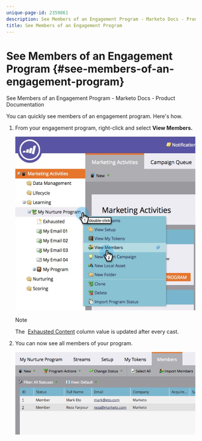 ```yaml
---
unique-page-id: 2359861
description: See Members of an Engagement Program - Marketo Docs - Product Documentation
title: See Members of an Engagement Program
---
```


# See Members of an Engagement Program {#see-members-of-an-engagement-program}

See Members of an Engagement Program - Marketo Docs - Product Documentation

You can quickly see members of an engagement program. Here's how.

1. From your engagement program, right-click and select **View Members.**

   ![](assets/membersofengagement.jpg)

   >[!NOTE]
   >
   >The&nbsp; [Exhausted Content](../../../../product-docs/email-marketing/drip-nurturing/creating-an-engagement-program/understanding-engagement-programs.md)&nbsp;column value is updated after every cast.

1. You can now see all members of your program.

   ![](assets/image2014-9-15-17-3a17-3a26.png)

